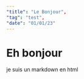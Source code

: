 ```yaml
---
"title": "Le Bonjour",
"tag": "test",
"date": "01/01/23"
---
```


# Eh bonjour
je suis un markdown en html
